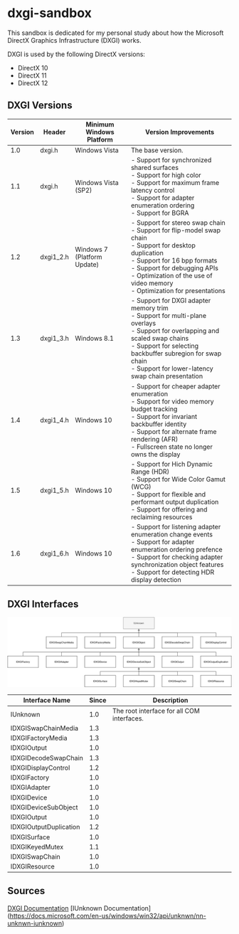# dxgi-sandbox
This sandbox is dedicated for my personal study about how the Microsoft DirectX Graphics Infrastructure (DXGI) works.

DXGI is used by the following DirectX versions:
* DirectX 10
* DirectX 11
* DirectX 12

## DXGI Versions

| Version | Header    | Minimum Windows Platform    | Version Improvements |
| ------- | --------- | --------------------------- | -------------------- |
|   1.0	  | dxgi.h    | Windows Vista     		    | The base version. | 
|   1.1	  | dxgi.h    | Windows Vista (SP2) 		| - Support for synchronized shared surfaces<br/> - Support for high color<br/> - Support for maximum frame latency control<br/> - Support for adapter enumeration ordering<br/> - Support for BGRA<br/> |
|   1.2	  | dxgi1_2.h | Windows 7 (Platform Update) | - Support for stereo swap chain<br/> - Support for flip-model swap chain<br/> - Support for desktop duplication<br/> - Support for 16 bpp formats<br/> - Support for debugging APIs<br/> - Optimization of the use of video memory<br/> - Optimization for presentations |
|   1.3	  | dxgi1_3.h | Windows 8.1                 | - Support for DXGI adapter memory trim<br/> - Support for multi-plane overlays<br/> - Support for overlapping and scaled swap chains<br/> - Support for selecting backbuffer subregion for swap chain<br/> - Support for lower-latency swap chain presentation |
|   1.4	  | dxgi1_4.h | Windows 10                  | - Support for cheaper adapter enumeration<br/> - Support for video memory budget tracking<br/> - Support for invariant backbuffer identity<br/> - Support for alternate frame rendering (AFR)<br/> - Fullscreen state no longer owns the display |
|   1.5	  | dxgi1_5.h | Windows 10                  | - Support for Hich Dynamic Range (HDR)<br/> - Support for Wide Color Gamut (WCG)<br/> - Support for flexible and performant output duplication<br/> - Support for offering and reclaiming resources |
|   1.6   | dxgi1_6.h | Windows 10                  | - Support for listening adapter enumeration change events<br/> - Support for adapter enumeration ordering prefence<br/> - Support for checking adapter synchronization object features<br/> - Support for detecting HDR display detection |

## DXGI Interfaces

![alt text](https://github.com/toivjon/dxgi-sandbox/blob/master/images/dxgi-interfaces.svg "DXGI Interfaces")

| Interface Name         | Since | Description |
| ---------------------- | ----- | ----------- |
| IUnknown               | 1.0   | The root interface for all COM interfaces. |
| IDXGISwapChainMedia    | 1.3   | |
| IDXGIFactoryMedia      | 1.3   | |
| IDXGIOutput            | 1.0   | |
| IDXGIDecodeSwapChain   | 1.3   | |
| IDXGIDisplayControl    | 1.2   | |
| IDXGIFactory           | 1.0   | |
| IDXGIAdapter 		     | 1.0   | |
| IDXGIDevice 		     | 1.0   | |
| IDXGIDeviceSubObject 	 | 1.0   | |
| IDXGIOutput            | 1.0   | |
| IDXGIOutputDuplication | 1.2   | |
| IDXGISurface           | 1.0   | |
| IDXGIKeyedMutex        | 1.1   | |
| IDXGISwapChain         | 1.0   | |
| IDXGIResource          | 1.0   | |

## Sources

[DXGI Documentation](https://docs.microsoft.com/fi-fi/windows/win32/direct3ddxgi/dx-graphics-dxgi)
[IUnknown Documentation] (https://docs.microsoft.com/en-us/windows/win32/api/unknwn/nn-unknwn-iunknown)